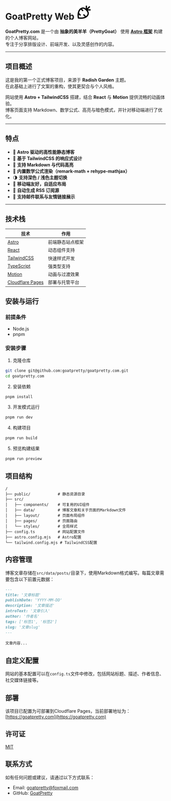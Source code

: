 # GoatPretty Web ![GoatPretty Logo](/public/favicon.svg)

**GoatPretty.com** 是一个由 **抽象的美羊羊（PrettyGoat）** 使用 [**Astro 框架**](https://github.com/goatpretty) 构建的个人博客网站，  
专注于分享排版设计、前端开发、以及灵感创作的内容。  

---

## 项目概述

这是我的第一个正式博客项目，来源于 **Radish Garden** 主题。  
在此基础上进行了文案的重构，使其更契合与个人风格。  

网站使用 **Astro + TailwindCSS** 搭建，结合 **React** 与 **Motion** 提供流畅的动画体验。  
博客页面支持 Markdown、数学公式、高亮与暗色模式，并针对移动端进行了优化。

---

## 特点

- 🚀 **Astro 驱动的高性能静态博客**
- 🎨 **基于 TailwindCSS 的响应式设计**
- 📝 **支持 Markdown 与代码高亮**
- 🧮 **内置数学公式渲染（remark-math + rehype-mathjax）**
- 🌗 **支持深色 / 浅色主题切换**
- 📱 **移动端友好，自适应布局**
- 📰 **自动生成 RSS 订阅源**
- 💌 **支持邮件联系与友情链接展示**

---

## 技术栈

| 技术 | 作用 |
|------|------|
| [Astro](https://astro.build/) | 前端静态站点框架 |
| [React](https://react.dev/) | 动态组件支持 |
| [TailwindCSS](https://tailwindcss.com/) | 快速样式开发 |
| [TypeScript](https://www.typescriptlang.org/) | 强类型支持 |
| [Motion](https://motion.dev/) | 动画与过渡效果 |
| [Cloudflare Pages](https://pages.cloudflare.com/) | 部署与托管平台 |

## 安装与运行

### 前提条件

- Node.js
- pnpm

### 安装步骤

1. 克隆仓库

```bash
git clone git@github.com:goatpretty/goatpretty.com.git
cd goatpretty.com
```

2. 安装依赖

```bash
pnpm install
```

3. 开发模式运行

```bash
pnpm run dev
```

4. 构建项目

```bash
pnpm run build
```

5. 预览构建结果

```bash
pnpm run preview
```

## 项目结构

```
/
├── public/            # 静态资源目录
├── src/
│   ├── components/    # 可复用的UI组件
│   ├── data/          # 博客文章和关于页面的Markdown文件
│   ├── layout/        # 页面布局组件
│   ├── pages/         # 页面路由
│   └── styles/        # 全局样式
├── config.ts          # 网站配置文件
├── astro.config.mjs   # Astro配置
└── tailwind.config.mjs # TailwindCSS配置
```

## 内容管理

博客文章存储在`src/data/posts/`目录下，使用Markdown格式编写。每篇文章需要包含以下前置元数据：

```markdown
---
title: '文章标题'
publishDate: 'YYYY-MM-DD'
description: '文章描述'
introText: '文章引入'
author: '作者名'
tags: ['标签1', '标签2']
slug: '文章slug'
---

文章内容...
```

## 自定义配置

网站的基本配置可以在`config.ts`文件中修改，包括网站标题、描述、作者信息、社交媒体链接等。

## 部署

该项目已配置为可部署到Cloudflare Pages，当前部署地址为：[https://goatpretty.com](https://goatpretty.com)

## 许可证

[MIT](LICENSE)

## 联系方式

如有任何问题或建议，请通过以下方式联系：

- Email: goatpretty@foxmail.com
- GitHub: [GoatPretty](https://github.com/goatpretty)
```